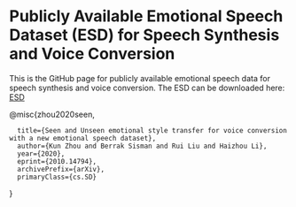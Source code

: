 # Publicly Available Emotional Speech Dataset (ESD) for Speech Synthesis and Voice Conversion
This is the GitHub page for publicly available emotional speech data for speech synthesis and voice conversion.
The ESD can be downloaded here: [ESD](https://drive.google.com/file/d/1SKwBUcyi-k6M4mficmcJcTFqMhmcaYIy/view?usp=sharing)

@misc{zhou2020seen,

      title={Seen and Unseen emotional style transfer for voice conversion with a new emotional speech dataset}, 
      author={Kun Zhou and Berrak Sisman and Rui Liu and Haizhou Li},
      year={2020},
      eprint={2010.14794},
      archivePrefix={arXiv},
      primaryClass={cs.SD}
}
